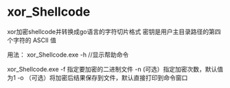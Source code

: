 # xor_Shellcode
xor加密shellcode并转换成go语言的字符切片格式
密钥是用户主目录路径的第四个字符的 ASCII 值

用法：
xor_Shellcode.exe -h   //显示帮助命令

xor_Shellcode.exe -f 指定要加密的二进制文件 -n (可选）指定加密次数，默认值为1  -o （可选）将加密后结果保存到文件，默认直接打印到命令窗口
